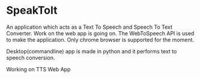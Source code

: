 # SpeakToIt

An application which acts as a Text To Speech and Speech To Text Converter. Work on the web app is going on. The WebToSpeech API is used to make the application. Only chrome browser is supported for the moment. 

Desktop(commandline) app is made in python and it performs text to speech conversion.

Working on TTS Web App

  
